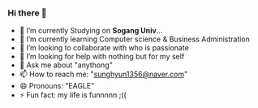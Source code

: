 ### Hi there 👋
- 🔭 I’m currently Studying on **Sogang Univ**...
- 🌱 I’m currently learning Computer science & Business Administration
- 👯 I’m looking to collaborate with who is passionate
- 🤔 I’m looking for help with nothing but for my self
- 💬 Ask me about "anythong"
- 📫 How to reach me: "sunghyun1356@naver.com"
- 😄 Pronouns: "EAGLE"
- ⚡ Fun fact: my life is funnnnn ;((

